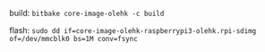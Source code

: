 build: `bitbake core-image-olehk -c build`

flash: `sudo dd if=core-image-olehk-raspberrypi3-olehk.rpi-sdimg of=/dev/mmcblk0 bs=1M conv=fsync`

